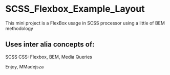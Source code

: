 # SCSS_Flexbox_Example_Layout

This mini project is a FlexBox usage in SCSS processor using a little of BEM methodology

## Uses inter alia concepts of:

SCSS 
CSS: Flexbox, BEM, Media Queries

Enjoy, MMadejsza
